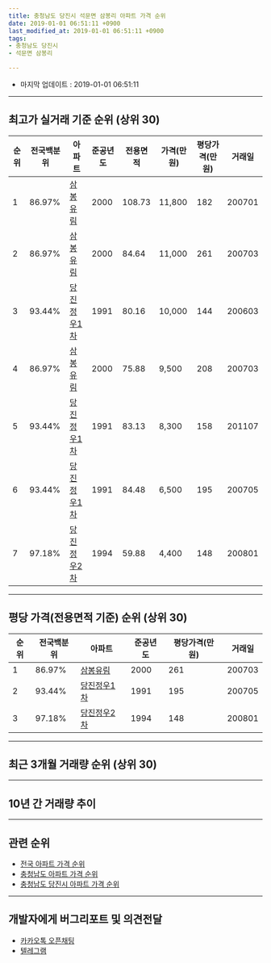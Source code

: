 ```yaml
---
title: 충청남도 당진시 석문면 삼봉리 아파트 가격 순위
date: 2019-01-01 06:51:11 +0900
last_modified_at: 2019-01-01 06:51:11 +0900
tags:
- 충청남도 당진시
- 석문면 삼봉리

---
```


* 마지막 업데이트 : 2019-01-01 06:51:11

---

## 최고가 실거래 기준 순위 (상위 30)


|순위|전국백분위|아파트|준공년도|전용면적|가격(만원)|평당가격(만원)|거래일|
|---|---|---|---|---|---|---|---|
|1|86.97%|[삼봉유림](https://search.naver.com/search.naver?query=%EC%B6%A9%EC%B2%AD%EB%82%A8%EB%8F%84+%EB%8B%B9%EC%A7%84%EC%8B%9C+%EC%84%9D%EB%AC%B8%EB%A9%B4+%EC%82%BC%EB%B4%89%EB%A6%AC+%EC%82%BC%EB%B4%89%EC%9C%A0%EB%A6%BC)|2000|108.73|11,800|182|200701|
|2|86.97%|[삼봉유림](https://search.naver.com/search.naver?query=%EC%B6%A9%EC%B2%AD%EB%82%A8%EB%8F%84+%EB%8B%B9%EC%A7%84%EC%8B%9C+%EC%84%9D%EB%AC%B8%EB%A9%B4+%EC%82%BC%EB%B4%89%EB%A6%AC+%EC%82%BC%EB%B4%89%EC%9C%A0%EB%A6%BC)|2000|84.64|11,000|261|200703|
|3|93.44%|[당진정우1차](https://search.naver.com/search.naver?query=%EC%B6%A9%EC%B2%AD%EB%82%A8%EB%8F%84+%EB%8B%B9%EC%A7%84%EC%8B%9C+%EC%84%9D%EB%AC%B8%EB%A9%B4+%EC%82%BC%EB%B4%89%EB%A6%AC+%EB%8B%B9%EC%A7%84%EC%A0%95%EC%9A%B01%EC%B0%A8)|1991|80.16|10,000|144|200603|
|4|86.97%|[삼봉유림](https://search.naver.com/search.naver?query=%EC%B6%A9%EC%B2%AD%EB%82%A8%EB%8F%84+%EB%8B%B9%EC%A7%84%EC%8B%9C+%EC%84%9D%EB%AC%B8%EB%A9%B4+%EC%82%BC%EB%B4%89%EB%A6%AC+%EC%82%BC%EB%B4%89%EC%9C%A0%EB%A6%BC)|2000|75.88|9,500|208|200703|
|5|93.44%|[당진정우1차](https://search.naver.com/search.naver?query=%EC%B6%A9%EC%B2%AD%EB%82%A8%EB%8F%84+%EB%8B%B9%EC%A7%84%EC%8B%9C+%EC%84%9D%EB%AC%B8%EB%A9%B4+%EC%82%BC%EB%B4%89%EB%A6%AC+%EB%8B%B9%EC%A7%84%EC%A0%95%EC%9A%B01%EC%B0%A8)|1991|83.13|8,300|158|201107|
|6|93.44%|[당진정우1차](https://search.naver.com/search.naver?query=%EC%B6%A9%EC%B2%AD%EB%82%A8%EB%8F%84+%EB%8B%B9%EC%A7%84%EC%8B%9C+%EC%84%9D%EB%AC%B8%EB%A9%B4+%EC%82%BC%EB%B4%89%EB%A6%AC+%EB%8B%B9%EC%A7%84%EC%A0%95%EC%9A%B01%EC%B0%A8)|1991|84.48|6,500|195|200705|
|7|97.18%|[당진정우2차](https://search.naver.com/search.naver?query=%EC%B6%A9%EC%B2%AD%EB%82%A8%EB%8F%84+%EB%8B%B9%EC%A7%84%EC%8B%9C+%EC%84%9D%EB%AC%B8%EB%A9%B4+%EC%82%BC%EB%B4%89%EB%A6%AC+%EB%8B%B9%EC%A7%84%EC%A0%95%EC%9A%B02%EC%B0%A8)|1994|59.88|4,400|148|200801|


---

## 평당 가격(전용면적 기준) 순위 (상위 30)


|순위|전국백분위|아파트|준공년도|평당가격(만원)|거래일|
|---|---|---|---|---|---|
|1|86.97%|[삼봉유림](https://search.naver.com/search.naver?query=%EC%B6%A9%EC%B2%AD%EB%82%A8%EB%8F%84+%EB%8B%B9%EC%A7%84%EC%8B%9C+%EC%84%9D%EB%AC%B8%EB%A9%B4+%EC%82%BC%EB%B4%89%EB%A6%AC+%EC%82%BC%EB%B4%89%EC%9C%A0%EB%A6%BC)|2000|261|200703|
|2|93.44%|[당진정우1차](https://search.naver.com/search.naver?query=%EC%B6%A9%EC%B2%AD%EB%82%A8%EB%8F%84+%EB%8B%B9%EC%A7%84%EC%8B%9C+%EC%84%9D%EB%AC%B8%EB%A9%B4+%EC%82%BC%EB%B4%89%EB%A6%AC+%EB%8B%B9%EC%A7%84%EC%A0%95%EC%9A%B01%EC%B0%A8)|1991|195|200705|
|3|97.18%|[당진정우2차](https://search.naver.com/search.naver?query=%EC%B6%A9%EC%B2%AD%EB%82%A8%EB%8F%84+%EB%8B%B9%EC%A7%84%EC%8B%9C+%EC%84%9D%EB%AC%B8%EB%A9%B4+%EC%82%BC%EB%B4%89%EB%A6%AC+%EB%8B%B9%EC%A7%84%EC%A0%95%EC%9A%B02%EC%B0%A8)|1994|148|200801|


---

## 최근 3개월 거래량 순위 (상위 30)


<div style="width:100%;">
    <canvas id="deal_count_ranking" height="250"></canvas>
</div>


<script>
new Chart(document.getElementById("deal_count_ranking"), {
    type: 'horizontalBar',
    data: {
        labels: ['삼봉유림'],
        datasets: [{
            label: '실거래 수',
            data: [1],
            borderColor: "rgba(255, 0, 128, 1)",
            backgroundColor: "rgba(255, 0, 128, 0.5)",
            fill: false,
        }]
    },
    options: {
        responsive: true,
        title: {
            display: true,
            text: '최근 3개월 거래량 순위'
        },
        tooltips: {
            mode: 'index',
            intersect: false,
            callbacks: {
                title: function(tooltipItems, data) {
                    return "실거래 수:";
                },
                label: function(tooltipItem, data) {
                    return data.labels[tooltipItem.index] + ": " + tooltipItem.xLabel;
                }
            }
        },
        hover: {
            mode: 'nearest',
            intersect: true
        },
        scales: {
            xAxes: [{
                display: true,
                scaleLabel: {
                    display: true,
                    labelString: '실거래 수'
                },
                ticks: {
                    suggestedMin: 0,
                }
            }],
            yAxes: [{
                display: true,
                ticks: {
                    autoSkip: false,
                    callback: function(value, index, values) {
                        if (value.length > 15)
                            return value.substr(0, 13) + "...";
                        else
                            return value;
                    }
                },
                scaleLabel: {
                    display: false,
                }
            }]
        }
    }
});

</script>


---

## 10년 간 거래량 추이


<div style="width:100%;">
    <canvas id="deal_progress" height="250"></canvas>
</div>

<script>
new Chart(document.getElementById("deal_progress"), {
    type: 'line',
    data: {
        labels: ['200901','200902','200903','200904','200905','200906','200907','200908','200909','200910','200911','200912','201001','201002','201003','201004','201005','201006','201007','201008','201009','201010','201011','201012','201101','201102','201103','201104','201105','201106','201107','201108','201109','201110','201111','201112','201201','201202','201203','201204','201205','201206','201207','201208','201209','201210','201211','201212','201301','201302','201303','201304','201305','201306','201307','201308','201309','201310','201311','201312','201401','201402','201403','201404','201405','201406','201407','201408','201409','201410','201411','201412','201501','201502','201503','201504','201505','201506','201507','201508','201509','201510','201511','201512','201601','201602','201603','201604','201605','201606','201607','201608','201609','201610','201611','201612','201701','201702','201703','201704','201705','201706','201707','201708','201709','201710','201711','201712','201801','201802','201803','201804','201805','201806','201807','201808','201809','201810','201811','201812','201901'],
        datasets: [{
            label: '실거래 수',
            pointRadius: 1,
            data: [0, 1, 1, 0, 0, 5, 3, 0, 1, 1, 1, 0, 1, 0, 3, 1, 0, 0, 0, 0, 1, 0, 0, 1, 1, 0, 0, 0, 1, 3, 1, 1, 3, 0, 0, 0, 0, 0, 0, 2, 0, 2, 1, 0, 2, 2, 0, 1, 1, 0, 0, 0, 0, 2, 0, 1, 2, 0, 0, 1, 1, 3, 0, 3, 0, 0, 1, 1, 0, 1, 0, 0, 0, 1, 1, 1, 0, 1, 1, 0, 1, 0, 1, 1, 1, 0, 0, 1, 1, 0, 1, 1, 0, 0, 0, 0, 0, 2, 3, 1, 0, 0, 0, 4, 0, 0, 1, 0, 0, 0, 0, 0, 0, 1, 1, 0, 1, 0, 1, 0, 0],
            borderColor: "rgba(255, 201, 14, 1)",
            backgroundColor: "rgba(255, 201, 14, 0.5)",
            fill: true,
        }]
    },
    options: {
        responsive: true,
        title: {
            display: true,
            text: '10년간 거래량 추이'
        },
        tooltips: {
            mode: 'index',
            intersect: false,
        },
        hover: {
            mode: 'nearest',
            intersect: true
        },
        scales: {
            xAxes: [{
                display: true,
                scaleLabel: {
                    display: true,
                    labelString: '년/월'
                }
            }],
            yAxes: [{
                display: true,
                ticks: {
                    suggestedMin: 0,
                },
                scaleLabel: {
                    display: true,
                    labelString: '실거래 수'
                }
            }]
        }
    }
});

</script>


---

## 관련 순위

- [전국 아파트 가격 순위](https://inasie.github.io/apt-ranking/전국)
- [충청남도 아파트 가격 순위](https://inasie.github.io/apt-ranking/충청남도)
- [충청남도 당진시 아파트 가격 순위](https://inasie.github.io/apt-ranking/충청남도-당진시)


---

## 개발자에게 버그리포트 및 의견전달

- [카카오톡 오픈채팅](https://open.kakao.com/o/gLJUAP4)
- [텔레그램](https://t.me/inasie)

